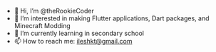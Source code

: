 - 👋 Hi, I’m @theRookieCoder
- 👀 I’m interested in making Flutter applications, Dart packages, and Minecraft Modding
- 🌱 I’m currently learning in secondary school
- 📫 How to reach me: ileshkt@gmail.com

<!---
theRookieCoder/theRookieCoder is a ✨ special ✨ repository because its `README.md` (this file) appears on your GitHub profile.
You can click the Preview link to take a look at your changes.
--->
